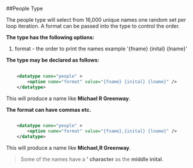 ##People Type

The people type will select from 16,000 unique names one random set per loop iteration. A format can be passed into the type to control the order.

**The type has the following options:**

1. format - the order to print the names example '{fname} {inital} {lname}'


**The type may be declared as follows:**

```xml
    
    <datatype name="people" >
        <option name="format" value="{fname} {inital} {lname}" />
    </datatype>

```

This will produce a name like __Michael R Greenway__.

**The format can have commas etc.**

```xml
    
    <datatype name="people" >
        <option name="format" value="{fname},{inital} {lname}" />
    </datatype>

```

This will produce a name like __Michael,R Greenway__.


> Some of the names have a **' character** as the **middle inital**.


